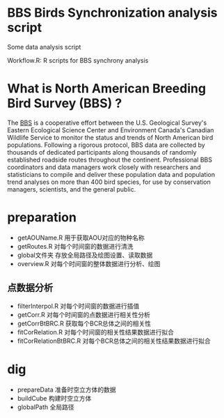 # BBS Birds Synchronization analysis script

Some data analysis script

Workflow.R: R scripts for BBS synchrony analysis

# What is North American Breeding Bird Survey (BBS) ?
The [BBS](https://www.pwrc.usgs.gov/BBS/index.cfm) is a cooperative effort between the U.S. Geological Survey's Eastern Ecological Science Center and Environment Canada's Canadian Wildlife Service to monitor the status and trends of North American bird populations. Following a rigorous protocol, BBS data are collected by thousands of dedicated participants along thousands of randomly established roadside routes throughout the continent. Professional BBS coordinators and data managers work closely with researchers and statisticians to compile and deliver these population data and population trend analyses on more than 400 bird species, for use by conservation managers, scientists, and the general public.

# preparation
- getAOUName.R 用于获取AOU对应的物种名称
- getRoutes.R 对每个时间窗的数据进行清洗
- global文件夹 存放全局路径及绘图设置、读取数据
- overview.R 对每个时间窗的整体数据进行分析、绘图

## 点数据分析

- filterInterpol.R 对每个时间窗的数据进行插值
- getCorr.R 对每个时间窗的点数据进行相关性分析
- getCorrBtBRC.R 获取每个BCR总体之间的相关性
- fitCorRelation.R 对每个时间窗的相关性结果数据进行拟合
- fitCorRelationBtBRC.R 对每个BCR总体之间的相关性结果数据进行拟合
 
# dig

- prepareData 准备时空立方体的数据
- buildCube 构建时空立方体
- globalPath 全局路径
